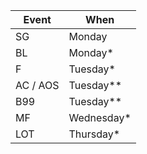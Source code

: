 | Event | When |
|-------|------|
| SG | Monday | 
| BL | Monday* | 
| F | Tuesday* | 
| AC / AOS | Tuesday** | 
| B99 | Tuesday** | 
| MF | Wednesday* | 
| LOT | Thursday* | 
